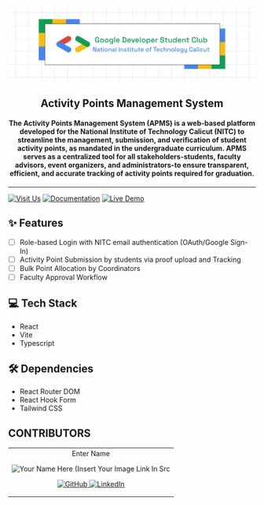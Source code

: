 <p align="center">
<a href="https://gdscnitc.in">
	<img width="800" src="./GDSCNITC.png" alt="GDSC NITC"/>
</a>
	<h2 align="center"> Activity Points Management System </h2>
	<h4 align="center"> The Activity Points Management System (APMS) is a web-based platform developed for the National Institute of Technology Calicut (NITC) to streamline the management, submission, and verification of student activity points, as mandated in the undergraduate curriculum. APMS serves as a centralized tool for all stakeholders-students, faculty advisors, event organizers, and administrators-to ensure transparent, efficient, and accurate tracking of activity points required for graduation. </h4>
</p>

---

[![Visit Us](https://img.shields.io/badge/Our%20Instagram-purple)](https://www.instagram.com/gdsc_nitc/)
[![Documentation](https://img.shields.io/badge/Documentation-Read%20Docs-green?style=flat-square)](INSERT_LINK_FOR_DOCS_HERE)
[![Live Demo](https://img.shields.io/badge/Live%20Demo-View%20Here-orange?style=flat-square)](INSERT_UI_LINK_HERE)


## ✨ Features
- [ ]  Role-based Login with NITC email authentication (OAuth/Google Sign-In)
- [ ]  Activity Point Submission by students via proof upload and Tracking
- [ ]  Bulk Point Allocation by Coordinators
- [ ]  Faculty Approval Workflow

## 💻 Tech Stack 

- React
- Vite
- Typescript

## 🛠 Dependencies
- React Router DOM
- React Hook Form
- Tailwind CSS

## CONTRIBUTORS

<table>
	<tr align="center">
		<td>
		Enter Name
		<p align="center">
			<img src = "https://yt3.googleusercontent.com/ytc/AIdro_mQRyioMUO4VBrlP-jILdsU6_wMf1KSU9syWtUN4hmK1hg=s900-c-k-c0x00ffffff-no-rj" width="150" height="150" alt="Your Name Here (Insert Your Image Link In Src">
		</p>
        <p align="center">
            <a href = "https://github.com/person1">
                <img src = "http://www.iconninja.com/files/241/825/211/round-collaboration-social-github-code-circle-network-icon.svg" width="36" height = "36" alt="GitHub"/>
            </a>
            <a href = "https://www.linkedin.com/in/person1">
                <img src = "http://www.iconninja.com/files/863/607/751/network-linkedin-social-connection-circular-circle-media-icon.svg" width="36" height="36" alt="LinkedIn"/>
            </a>
        </p>
		</td>
	</tr>
    
</table>